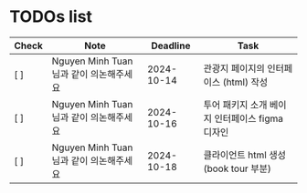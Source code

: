 # TODOs list

| Check | Note       | Deadline   | Task           |
|-------|------------|------------|----------------|
| [ ]   |Nguyen Minh Tuan님과 같이 의논해주세요            | 2024-10-14  | 관광지 페이지의 인터페이스 (html) 작성 |
| [ ]   |Nguyen Minh Tuan님과 같이 의논해주세요             | 2024-10-16  | 투어 패키지 소개 베이지 인터페이스 figma 디자인 |
| [ ]   |Nguyen Minh Tuan님과 같이 의논해주세요             | 2024-10-18  | 클라이언트 html 생성  (book tour 부분) |
